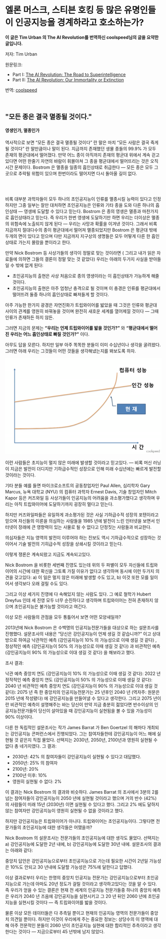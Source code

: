 # 엘론 머스크, 스티븐 호킹 등 많은 유명인들이 인공지능을 경계하라고 호소하는가?

**이 글은 Tim Urban 의 The AI Revolution를 번역하신 coolspeed님의 글을 요약한 글입니다.**

저자: Tim Urban

원문링크:
* Part I: [The AI Revolution: The Road to Superintelligence](https://waitbutwhy.com/2015/01/artificial-intelligence-revolution-1.html)
* Part II: [The AI Revolution: Our Immortality or Extinction](https://waitbutwhy.com/2015/01/artificial-intelligence-revolution-2.html)

번역: [coolspeed](https://coolspeed.wordpress.com/2016/01/03/the_ai_revolution_1_korean/)

<br>

## "모든 종은 결국 멸종될 것이다."
#### 영생인가, 멸종인가

역사적으로 보면 “모든 종은 결국 멸종될 것이다” 란 말은 마치 “모든 사람은 결국 죽게 될 것이다” 란 말만큼이나 말이 된다. 지금까지 존재했던 생물 종들의 99.9% 가 모두 존재의 평균대에서 떨어졌다. 만약 어느 종이 아직까지 존재의 평균대 위에서 계속 걷고있다면 어떤 한줄기 자연의 바람이 휘몰아쳐 그 종을 평균대에서 떨어뜨리는 것은 오직 시간 문제이다. Bostrom 은 멸종을 일종의 흡인상태로 취급한다 — 모든 종은 모두 그곳으로 추락될 위험이 있으며 한번이라도 떨어지면 다시 돌아올 길이 없다.

<br>
<br>

비록 대부분 과학자들이 모두 하나의 초인공지능이 인류를 멸종시킬 능력이 있다고 인정하지만 그중 일부는 잘만 대처하면 초인공지능은 인류와 기타 종을 도와 다른 하나의 흡인상태 — 영생에 도달할 수 있다고 믿는다. Bostrom 은 종의 영생은 멸종과 마찬가지로 흡인상태라고 믿는다. 즉 우리가 한번 영생에 도달하기만 하면 우리는 더이상은 멸종의 위험속에 노출되지 않게 된다 — 우리는 사망과 확률을 이겨낸 것이다. 그래서 비록 지금까지 절대다수의 종이 평균대에서 떨어져 멸종되었지만 Bostrom 은 평균대 밖에 두개의 면이 있다고 믿으며 다만 지금까지 지구상의 생명들은 모두 어떻게 다른 한 흡인상태로 가는지 몰랐을 뿐이라고 한다.

만약 Nick Bostrom 등 사상가들의 생각이 정말로 맞는 것이라면 ( 그리고 내가 읽은 자료들에 의하면 그들의 결론이 정말 맞는 것 같았다) 우리는 아래의 두가지 사실을 받아들일 수 밖에 없게 된다:

* 초인공지능의 출현은 사상 처음으로 종의 영생이라는 이 흡인상태가 가능하게 해줄 것이다.
* 초인공지능의 출현은 아주 엄청난 충격으로 될 것이며 이 충경은 인류를 평균대에서 떨어뜨려 둘중 하나의 흡인상태로 빠져들게 할 것이다.

아주 가능한 한가지 광경은 자연진화가 트립와이어를 밟았을 때 그것은 인류와 평균대 사이의 관계를 영원히 바꿔놓을 것이며 완전히 새호운 세계를 열어제낄 것이다 — 그때 인류가 존재하든 하지 않든.

그러면 지금의 문제는 **“우리는 언제 트립와이어를 밟을 것인가?”** 와 **“평균대에서 떨어진 우리는 어느 흡인상태로 빠질 것인가?”** 이다.

아무도 답을 모른다. 하지만 일부 아주 똑똑한 분들이 이미 수십년이나 생각을 굴려왔다. 그러면 아래 우리는 그것들이 어떤 것들을 생각해냈는지를 봐보도록 하자.

![howard-graph.png](../images/howard-graph.png)

이런 사람들은 초지능이 멀지 않은 미래에 발생할 것이라고 믿고있다. — 비록 머신 러닝이 지금은 발전이 더디지만 기하급수적인 성장으로 인해 미래 수십년에는 빠르게 발전할 것이라는 것이다.

기타 분들 예를 들면 마이크로소프트의 공동창업자인 Paul Allen, 심리학자 Gary Marcus, 뉴욕 대학교 (NYU) 의 컴퓨터 과학자 Ernest Davis, 기술 창업자인 Mitch Kapor 등은 커즈와일 등 사상가들이 인공지능의 어려움을 과소평가했다고 생각하며 우리는 아직 트립와이어에 도달하기까지 굉장히 멀다고 믿는다.

하지만 커즈와일파들은 유일하게 과소평가된 것은 사실 기하급수적 성장의 포텐이라고 믿으며 자신들의 이론을 의심하는 사람들을 1985 년에 발전이 느린 인터넷을 보면서 인터넷이 장래에 큰 영향력이 있는 사물로 될 수 없다고 단정짓는 사람들과 비교한다.

의심자들은 지능 영역의 발전이 이루어야 하는 진보도 역시 기하급수적으로 성장하는 것이어서 기술 발전의 기히급수적 성장을 상쇄시킬 것이라고 믿는다.

이렇게 쟁론은 계속되왔고 지금도 계속되고있다.

Nick Bostrom 을 비롯한 세번째 진영도 있는데 위의 두 파별이 모두 자신들에 트립와이어의 시간에 대한 확신을 그토록 가질 이유가 없다고 생각하며 동시에 이런 두가지 의견을 갖고있다: a) 이 일은 멀지 않은 미래에 발생할 수도 있고, b) 이것 또한 모를 일이어서 생각보다 오래 걸릴 수도 있다.

그리고 이상 세가지 진영에 다 속해있지 않는 사람도 있다. 그 예로 철학가 Hubert Dreyfus 인데 세 진영 모두 너무 순진하다고 생각하며 트립와이어는 전혀 존재하지 않으며 초인공지능은 불가능할 것이라고 여긴다.

이상 모든 사람들의 관점을 모두 통틀어서 보면 어떤 모양새일까?

2013년에 Nick Bostrom 은 수백명의 인공지능전문가들을 대상으로 하는 설문조사를 진행했다. 설문조사의 내용은 “당신은 강인공지능이 언제 생길 것 같습니까?” 이고 상대방으로 하여금 낙관적인 예측 (강인공지능이 10% 의 가능성으로 이때 생길 것 같다) , 정상적인 예측 (강인공지능이 50% 의 가능성으로 이때 생길 것 같다) 과 비관적인 예측 (강인공지능이 90% 의 가능성으로 이대 생길 것 같다) 을 해보라고 했다.

조사 결과:

낙관 예측 중앙치 연도 (강인공지능이 10% 의 가능성으로 이때 생길 것 같다): 2022 년
정작적인 예측 중앙치 연도 (강인공지능이 50% 의 가능성으로 이때 생길 것 같다): 2040 년
비관적인 예측 중앙치 연도 (강인공지능이 90% 의 가능성으로 이대 생길 것 같다): 2075 년
즉 한 중앙치의 인공지능전문가는 25 년후인 2040 년 (역자주: 원문은 2015 년에 작성됐다) 에 강인공지능을 만들어낼 수 있다고 생각한다. 그리고 2075 년이란 비관적인 예측이 설명해주는 바는 당신이 만약 지금 충분히 젊었다면 반수이상의 인공지능전문가들이 당신이 살아있을 때 강인공지능이 실현됨을 볼 수 있을 가능성이 90% 이상이다.

다른 한 독립적인 설문조사는 작가 James Barrat 가 Ben Goertzel 의 해마다 개최되는 강인공지능 콘퍼런스에서 진행되었다. 그는 참여자들한테 강인공지능이 어느 해에 실현될 것 같은지 직접 물었다. 선택지는 2030년, 2050년, 2100년과 영원히 실현될 수 없다 총 네가지였다. 그 결과:

* 2030년: 42% 의 참여자들이 강인공지능이 실현될 수 있다고 대답했다.
* 2050년: 25% 의 참여자
* 2100년: 20%
* 2100년 이후: 10%
* 영원히 실현될 수 없다: 2%

이 결과는 Nick Bostrom 의 결과와 비슷하다. James Barrat 의 조사에서 3분의 2를 넘는 참여자들이 강인공지능이 2050 년에 실현될 것이라고 했으며 거의 반수 (42%) 의 사람들이 미래 15년 (2030년) 이면 실현될 수 있다고 했다. 그리고 2% 에도 달하지 않는 참여자만 강인공지능이 영원히 실현될 수 없을 것이라고 했다.

하지만 강인공지능은 트립와이어가 아니다. 트립와이어는 초인공지능이다. 그렇다면 전문가들의 초인공지능에 대한 생각들은 어땠을까?

Nick Bostrom 의 설문조사는 전문가들의 초인공지능에 대한 생각도 물었다. 선택지는 a) 강인공지능에 도달한 2년 내에, b) 강인공지능에 도달한 30년 내에. 설문조사의 결과는 아래와 같다:

중앙치 답안은 강인공지능으로부터 초인공지능으로 가는데 필요한 시간이 2년일 가능성은 10%도 안되고 30 년내에 도달할 가능성은 75%에 달한다고 답했다.

이상 결과로부터 우리는 한명의 중앙치 인공지능 전문가는 강인공지능으로부터 초인공지능으로 가는데 아마도 20년 정도가 걸릴 것이라고 생각하고있다는 것을 알 수 있다. 즉 우리가 얻을 수 있는 결론은 현재 전 세계의 인공지능 전문가들중 하나의 중앙치 예측은 우리가 2040 년 즈음에 강인공지능을 실현시키고 그 20 년 뒤인 2060 년에 초인공지능을 실현시킬 것이다 — 즉 트립와이어를 밟을 것이다.

물론 이상 모든 데이터들은 다 추측일 뿐이고 현재의 인공지능 영역의 전문가들이 중앙치 의견일 뿐이다. 하지만 이것이 우리에게 주는 중요한 정보는: 상당수의 이 영역에 대해 아주 전문적인 분들이 2060 년이 초인공지능 실현에 대한 합리적인 추측이라고 생각한다는 것이다 — 지금으로부터 45 년밖에 남지 않았다.